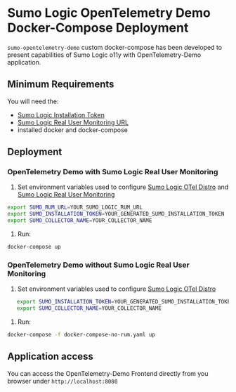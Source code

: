 # Sumo Logic OpenTelemetry Demo Docker-Compose Deployment

`sumo-opentelemetry-demo` custom docker-compose has been developed to present
capabilities of Sumo Logic o11y with OpenTelemetry-Demo application.

## Minimum Requirements

You will need the:

- [Sumo Logic Installation Token](https://help.sumologic.com/docs/manage/security/installation-tokens/)
- [Sumo Logic Real User Monitoring URL](https://help.sumologic.com/docs/apm/real-user-monitoring/#step-1-create-a-rum-http-traces-source)
- installed docker and docker-compose

## Deployment

### OpenTelemetry Demo with Sumo Logic Real User Monitoring

1. Set environment variables used to configure [Sumo Logic OTel Distro](https://github.com/SumoLogic/sumologic-otel-collector)
 and [Sumo Logic Real User Monitoring](https://help.sumologic.com/docs/apm/real-user-monitoring/)

```bash
export SUMO_RUM_URL=YOUR_SUMO_LOGIC_RUM_URL
export SUMO_INSTALLATION_TOKEN=YOUR_GENERATED_SUMO_INSTALLATION_TOKEN
export SUMO_COLLECTOR_NAME=YOUR_COLLECTOR_NAME
```

1. Run:

```bash
docker-compose up
```

### OpenTelemetry Demo without Sumo Logic Real User Monitoring

1. Set environment variables used to configure [Sumo Logic OTel Distro](https://github.com/SumoLogic/sumologic-otel-collector)

```bash
   export SUMO_INSTALLATION_TOKEN=YOUR_GENERATED_SUMO_INSTALLATION_TOKEN
   export SUMO_COLLECTOR_NAME=YOUR_COLLECTOR_NAME
```

1. Run:

```bash
docker-compose -f docker-compose-no-rum.yaml up
```

## Application access

You can access the OpenTelemetry-Demo Frontend directly from you browser under `http://localhost:8080`
